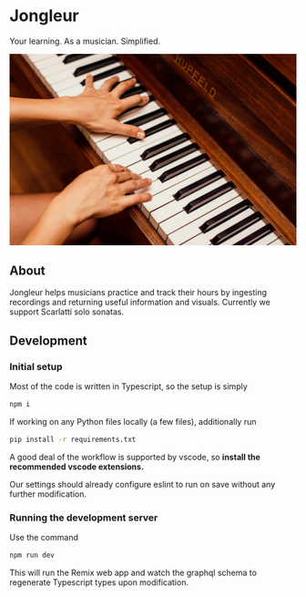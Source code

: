 # Jongleur

Your learning. As a musician. Simplified.

![Two hands playing a HUPFELD piano.](./asset/image/piano-practice-large.jpg)

## About

Jongleur helps musicians practice and track their hours by ingesting recordings and returning useful information and visuals. Currently we support Scarlatti solo sonatas.

## Development

### Initial setup

Most of the code is written in Typescript, so the setup is simply
```sh
npm i
```

If working on any Python files locally (a few files), additionally run
```sh
pip install -r requirements.txt
```

A good deal of the workflow is supported by vscode, so **install the recommended vscode extensions.**

Our settings should already configure eslint to run on save without
any further modification.

### Running the development server

Use the command
```sh
npm run dev
```

This will run the Remix web app and watch the graphql schema to regenerate Typescript types upon modification.